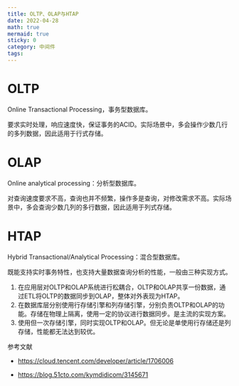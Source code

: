 ```yaml
---
title: OLTP、OLAP与HTAP
date: 2022-04-28
math: true
mermaid: true
sticky: 0
category: 中间件
tags:
---
```


# OLTP

Online Transactional Processing，事务型数据库。

要求实时处理，响应速度快，保证事务的ACID。实际场景中，多会操作少数几行的多列数据，因此适用于行式存储。

# OLAP

Online analytical processing：分析型数据库。

对查询速度要求不高，查询也并不频繁，操作多是查询，对修改需求不高。实际场景中，多会查询少数几列的多行数据，因此适用于列式存储。

# HTAP

Hybrid Transactional/Analytical Processing：混合型数据库。

既能支持实时事务特性，也支持大量数据查询分析的性能，一般由三种实现方式。

1. 在应用层对OLTP和OLAP系统进行松耦合，OLTP和OLAP共享一份数据，通过ETL将OLTP的数据同步到OLAP，整体对外表现为HTAP。
2. 在数据库层分别使用行存储引擎和列存储引擎，分别负责OLTP和OLAP的功能。存储在物理上隔离，使用一定的协议进行数据同步。是主流的实现方案。
3. 使用但一次存储引擎，同时实现OLTP和OLAP。但无论是单使用行存储还是列存储，性能都无法达到较优。


参考文献

+ https://cloud.tencent.com/developer/article/1706006

+ https://blog.51cto.com/kymdidicom/3145671
